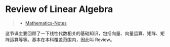 # Review of Linear Algebra

> - [Mathematics-Notes](https://ng-tech.icu/books/Mathematics-Notes)

这节课主要回顾了一下线性代数相关的基础知识，包括向量、向量运算、矩阵、矩阵运算等等。基本在本科覆盖范围内，因此叫 Review。
